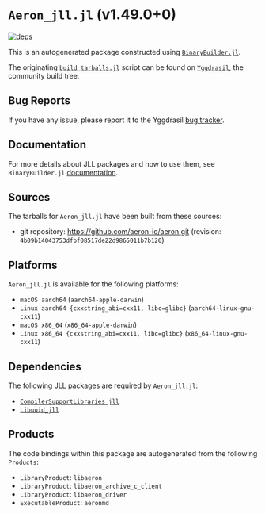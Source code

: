# `Aeron_jll.jl` (v1.49.0+0)

[![deps](https://juliahub.com/docs/Aeron_jll/deps.svg)](https://juliahub.com/ui/Packages/General/Aeron_jll/)

This is an autogenerated package constructed using [`BinaryBuilder.jl`](https://github.com/JuliaPackaging/BinaryBuilder.jl).

The originating [`build_tarballs.jl`](https://github.com/JuliaPackaging/Yggdrasil/blob/fd7326744c2226deec25b7480ea52a37ad627611/A/Aeron/build_tarballs.jl) script can be found on [`Yggdrasil`](https://github.com/JuliaPackaging/Yggdrasil/), the community build tree.

## Bug Reports

If you have any issue, please report it to the Yggdrasil [bug tracker](https://github.com/JuliaPackaging/Yggdrasil/issues).

## Documentation

For more details about JLL packages and how to use them, see `BinaryBuilder.jl` [documentation](https://docs.binarybuilder.org/stable/jll/).

## Sources

The tarballs for `Aeron_jll.jl` have been built from these sources:

* git repository: https://github.com/aeron-io/aeron.git (revision: `4b09b14043753dfbf08517de22d9865011b7b120`)

## Platforms

`Aeron_jll.jl` is available for the following platforms:

* `macOS aarch64` (`aarch64-apple-darwin`)
* `Linux aarch64 {cxxstring_abi=cxx11, libc=glibc}` (`aarch64-linux-gnu-cxx11`)
* `macOS x86_64` (`x86_64-apple-darwin`)
* `Linux x86_64 {cxxstring_abi=cxx11, libc=glibc}` (`x86_64-linux-gnu-cxx11`)

## Dependencies

The following JLL packages are required by `Aeron_jll.jl`:

* [`CompilerSupportLibraries_jll`](https://github.com/JuliaBinaryWrappers/CompilerSupportLibraries_jll.jl)
* [`Libuuid_jll`](https://github.com/JuliaBinaryWrappers/Libuuid_jll.jl)

## Products

The code bindings within this package are autogenerated from the following `Products`:

* `LibraryProduct`: `libaeron`
* `LibraryProduct`: `libaeron_archive_c_client`
* `LibraryProduct`: `libaeron_driver`
* `ExecutableProduct`: `aeronmd`
